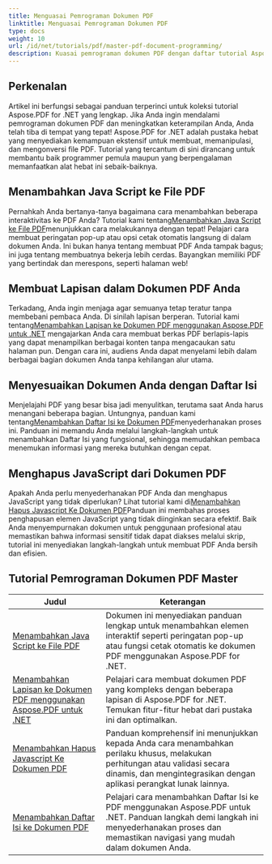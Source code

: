 ```yaml
---
title: Menguasai Pemrograman Dokumen PDF
linktitle: Menguasai Pemrograman Dokumen PDF
type: docs
weight: 10
url: /id/net/tutorials/pdf/master-pdf-document-programming/
description: Kuasai pemrograman dokumen PDF dengan daftar tutorial Aspose.PDF untuk .NET yang komprehensif ini untuk meningkatkan keterampilan manipulasi PDF Anda.
---
```

## Perkenalan

Artikel ini berfungsi sebagai panduan terperinci untuk koleksi tutorial Aspose.PDF for .NET yang lengkap. Jika Anda ingin mendalami pemrograman dokumen PDF dan meningkatkan keterampilan Anda, Anda telah tiba di tempat yang tepat! Aspose.PDF for .NET adalah pustaka hebat yang menyediakan kemampuan ekstensif untuk membuat, memanipulasi, dan mengonversi file PDF. Tutorial yang tercantum di sini dirancang untuk membantu baik programmer pemula maupun yang berpengalaman memanfaatkan alat hebat ini sebaik-baiknya.

## Menambahkan Java Script ke File PDF
 Pernahkah Anda bertanya-tanya bagaimana cara menambahkan beberapa interaktivitas ke PDF Anda? Tutorial kami tentang[Menambahkan Java Script ke File PDF](./adding-java-script-to-pdf/)menunjukkan cara melakukannya dengan tepat! Pelajari cara membuat peringatan pop-up atau opsi cetak otomatis langsung di dalam dokumen Anda. Ini bukan hanya tentang membuat PDF Anda tampak bagus; ini juga tentang membuatnya bekerja lebih cerdas. Bayangkan memiliki PDF yang bertindak dan merespons, seperti halaman web!

## Membuat Lapisan dalam Dokumen PDF Anda
 Terkadang, Anda ingin menjaga agar semuanya tetap teratur tanpa membebani pembaca Anda. Di sinilah lapisan berperan. Tutorial kami tentang[Menambahkan Lapisan ke Dokumen PDF menggunakan Aspose.PDF untuk .NET](./adding-layers-to-pdf/) mengajarkan Anda cara membuat berkas PDF berlapis-lapis yang dapat menampilkan berbagai konten tanpa mengacaukan satu halaman pun. Dengan cara ini, audiens Anda dapat menyelami lebih dalam berbagai bagian dokumen Anda tanpa kehilangan alur utama.

## Menyesuaikan Dokumen Anda dengan Daftar Isi
 Menjelajahi PDF yang besar bisa jadi menyulitkan, terutama saat Anda harus menangani beberapa bagian. Untungnya, panduan kami tentang[Menambahkan Daftar Isi ke Dokumen PDF](./adding-toc-to-pdf/)menyederhanakan proses ini. Panduan ini memandu Anda melalui langkah-langkah untuk menambahkan Daftar Isi yang fungsional, sehingga memudahkan pembaca menemukan informasi yang mereka butuhkan dengan cepat.

## Menghapus JavaScript dari Dokumen PDF
 Apakah Anda perlu menyederhanakan PDF Anda dan menghapus JavaScript yang tidak diperlukan? Lihat tutorial kami di[Menambahkan Hapus Javascript Ke Dokumen PDF](./adding-remove-java-script-to-doc/)Panduan ini membahas proses penghapusan elemen JavaScript yang tidak diinginkan secara efektif. Baik Anda menyempurnakan dokumen untuk penggunaan profesional atau memastikan bahwa informasi sensitif tidak dapat diakses melalui skrip, tutorial ini menyediakan langkah-langkah untuk membuat PDF Anda bersih dan efisien.

## Tutorial Pemrograman Dokumen PDF Master
| Judul | Keterangan |
| --- | --- | 
| [Menambahkan Java Script ke File PDF](./adding-java-script-to-pdf/) | Dokumen ini menyediakan panduan lengkap untuk menambahkan elemen interaktif seperti peringatan pop-up atau fungsi cetak otomatis ke dokumen PDF menggunakan Aspose.PDF for .NET. |  
| [Menambahkan Lapisan ke Dokumen PDF menggunakan Aspose.PDF untuk .NET](./adding-layers-to-pdf/) | Pelajari cara membuat dokumen PDF yang kompleks dengan beberapa lapisan di Aspose.PDF for .NET. Temukan fitur-fitur hebat dari pustaka ini dan optimalkan. |  
| [Menambahkan Hapus Javascript Ke Dokumen PDF](./adding-remove-java-script-to-doc/) | Panduan komprehensif ini menunjukkan kepada Anda cara menambahkan perilaku khusus, melakukan perhitungan atau validasi secara dinamis, dan mengintegrasikan dengan aplikasi perangkat lunak lainnya. |  
| [Menambahkan Daftar Isi ke Dokumen PDF](./adding-toc-to-pdf/) | Pelajari cara menambahkan Daftar Isi ke PDF menggunakan Aspose.PDF untuk .NET. Panduan langkah demi langkah ini menyederhanakan proses dan memastikan navigasi yang mudah dalam dokumen Anda. |  